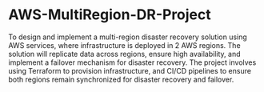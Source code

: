 # AWS-MultiRegion-DR-Project
To design and implement a multi-region disaster recovery solution using AWS services, where infrastructure is deployed in 2 AWS regions. The solution will replicate data across regions, ensure high availability, and implement a failover mechanism for disaster recovery. The project involves using Terraform to provision infrastructure, and CI/CD pipelines to ensure both regions remain synchronized for disaster recovery and failover.
